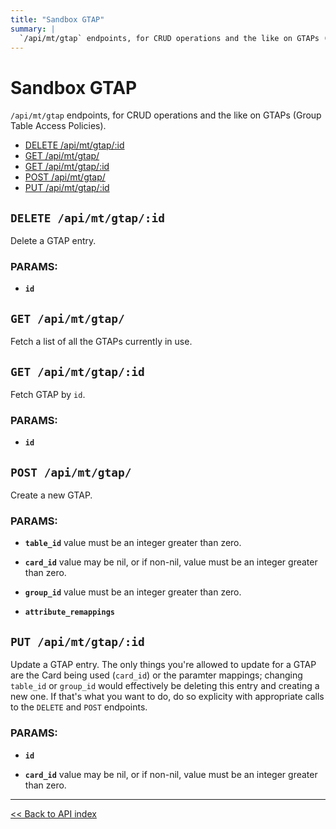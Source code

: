 ```yaml
---
title: "Sandbox GTAP"
summary: |
  `/api/mt/gtap` endpoints, for CRUD operations and the like on GTAPs (Group Table Access Policies).
---
```


# Sandbox GTAP

`/api/mt/gtap` endpoints, for CRUD operations and the like on GTAPs (Group Table Access Policies).

  - [DELETE /api/mt/gtap/:id](#delete-apimtgtapid)
  - [GET /api/mt/gtap/](#get-apimtgtap)
  - [GET /api/mt/gtap/:id](#get-apimtgtapid)
  - [POST /api/mt/gtap/](#post-apimtgtap)
  - [PUT /api/mt/gtap/:id](#put-apimtgtapid)

## `DELETE /api/mt/gtap/:id`

Delete a GTAP entry.

### PARAMS:

*  **`id`**

## `GET /api/mt/gtap/`

Fetch a list of all the GTAPs currently in use.

## `GET /api/mt/gtap/:id`

Fetch GTAP by `id`.

### PARAMS:

*  **`id`**

## `POST /api/mt/gtap/`

Create a new GTAP.

### PARAMS:

*  **`table_id`** value must be an integer greater than zero.

*  **`card_id`** value may be nil, or if non-nil, value must be an integer greater than zero.

*  **`group_id`** value must be an integer greater than zero.

*  **`attribute_remappings`**

## `PUT /api/mt/gtap/:id`

Update a GTAP entry. The only things you're allowed to update for a GTAP are the Card being used (`card_id`) or the
  paramter mappings; changing `table_id` or `group_id` would effectively be deleting this entry and creating a new
  one. If that's what you want to do, do so explicity with appropriate calls to the `DELETE` and `POST` endpoints.

### PARAMS:

*  **`id`** 

*  **`card_id`** value may be nil, or if non-nil, value must be an integer greater than zero.

---

[<< Back to API index](../../api-documentation.md)